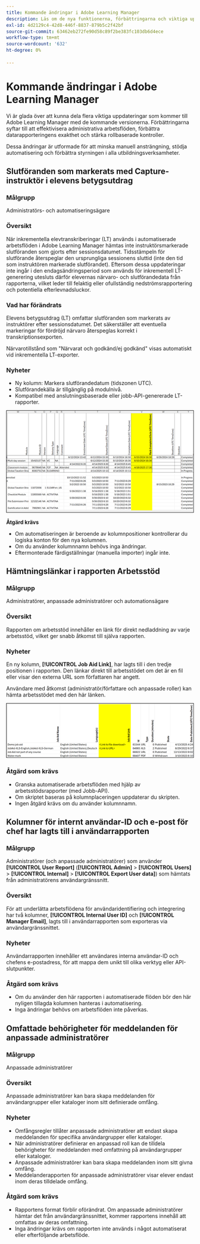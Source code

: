 ```yaml
---
title: Kommande ändringar i Adobe Learning Manager
description: Läs om de nya funktionerna, förbättringarna och viktiga uppdateringarna som snart kommer till Adobe Learning Manager. Håll dig informerad om vad som ändras så att du kan planera framåt och få ut mesta möjliga av de senaste förbättringarna.
exl-id: 4d2129c4-42d8-446f-8837-879b5c2f42bf
source-git-commit: 63462eb272fe90d58c89f2be383fc103db6d4ece
workflow-type: tm+mt
source-wordcount: '632'
ht-degree: 0%

---
```


# Kommande ändringar i Adobe Learning Manager

Vi är glada över att kunna dela flera viktiga uppdateringar som kommer till Adobe Learning Manager med de kommande versionerna. Förbättringarna syftar till att effektivisera administrativa arbetsflöden, förbättra datarapporteringens exakthet och stärka rollbaserade kontroller.

Dessa ändringar är utformade för att minska manuell ansträngning, stödja automatisering och förbättra styrningen i alla utbildningsverksamheter.

## Slutföranden som markerats med Capture-instruktör i elevens betygsutdrag

### Målgrupp

Administratörs- och automatiseringsägare

### Översikt

När inkrementella elevtranskriberingar (LT) används i automatiserade arbetsflöden i Adobe Learning Manager hämtas inte instruktörsmarkerade slutföranden som gjorts efter sessionsdatumet. Tidsstämpeln för slutförande återspeglar den ursprungliga sessionens sluttid (inte den tid som instruktören markerade slutförandet). Eftersom dessa uppdateringar inte ingår i den endagsändringsperiod som används för inkrementell LT-generering utesluts därför elevernas närvaro- och slutförandedata från rapporterna, vilket leder till felaktig eller ofullständig nedströmsrapportering och potentiella efterlevnadsluckor.

### Vad har förändrats

Elevens betygsutdrag (LT) omfattar slutföranden som markerats av instruktörer efter sessionsdatumet. Det säkerställer att eventuella markeringar för fördröjd närvaro återspeglas korrekt i transkriptionsexporten.

Närvarotillstånd som &quot;Närvarat och godkänd/ej godkänd&quot; visas automatiskt vid inkrementella LT-exporter.

### Nyheter

* Ny kolumn: Markera slutförandedatum (tidszonen UTC).
* Slutförandekälla är tillgänglig på modulnivå.
* Kompatibel med anslutningsbaserade eller jobb-API-genererade LT-rapporter.

![](assets/capture-instructor.png)

**Åtgärd krävs**

* Om automatiseringen är beroende av kolumnpositioner kontrollerar du logiska konton för den nya kolumnen.
* Om du använder kolumnnamn behövs inga ändringar.
* Eftermonterade färdigställningar (manuella importer) ingår inte.

## Hämtningslänkar i rapporten Arbetsstöd

### Målgrupp

Administratörer, anpassade administratörer och automationsägare

### Översikt

Rapporten om arbetsstöd innehåller en länk för direkt nedladdning av varje arbetsstöd, vilket ger snabb åtkomst till själva rapporten.

### Nyheter

En ny kolumn, **[!UICONTROL Job Aid Link]**, har lagts till i den tredje positionen i rapporten. Den länkar direkt till arbetsstödet om det är en fil eller visar den externa URL som författaren har angett.

Användare med åtkomst (administratör/författare och anpassade roller) kan hämta arbetsstödet med den här länken.

![](assets/download-links-for-job-aid.png)

### Åtgärd som krävs

* Granska automatiserade arbetsflöden med hjälp av arbetsstödsrapporter (med Jobb-API).
* Om skriptet baseras på kolumnplaceringen uppdaterar du skripten.
* Ingen åtgärd krävs om du använder kolumnnamn.

## Kolumner för internt användar-ID och e-post för chef har lagts till i användarrapporten

### Målgrupp

Administratörer (och anpassade administratörer) som använder **[!UICONTROL User Report]** (**[!UICONTROL Admin]** > **[!UICONTROL Users]** > **[!UICONTROL Internal]** > **[!UICONTROL Export User data]**) som hämtats från administratörens användargränssnitt.

### Översikt

För att underlätta arbetsflödena för användaridentifiering och integrering har två kolumner, **[!UICONTROL Internal User ID]** och **[!UICONTROL Manager Email]**, lagts till i användarrapporten som exporteras via användargränssnittet.

### Nyheter

Användarrapporten innehåller ett användares interna användar-ID och chefens e-postadress, för att mappa dem unikt till olika verktyg eller API-slutpunkter.

### Åtgärd som krävs

* Om du använder den här rapporten i automatiserade flöden bör den här nyligen tillagda kolumnen hanteras i automatisering.
* Inga ändringar behövs om arbetsflöden inte påverkas.

## Omfattade behörigheter för meddelanden för anpassade administratörer

### Målgrupp

Anpassade administratörer

### Översikt

Anpassade administratörer kan bara skapa meddelanden för användargrupper eller kataloger inom sitt definierade omfång.

### Nyheter

* Omfångsregler tillåter anpassade administratörer att endast skapa meddelanden för specifika användargrupper eller kataloger.
* När administratörer definierar en anpassad roll kan de tilldela behörigheter för meddelanden med omfattning på användargrupper eller kataloger.
* Anpassade administratörer kan bara skapa meddelanden inom sitt givna omfång.
* Meddelanderapporten för anpassade administratörer visar elever endast inom deras tilldelade omfång.

### Åtgärd som krävs

* Rapportens format förblir oförändrat. Om anpassade administratörer hämtar det från användargränssnittet, kommer rapportens innehåll att omfattas av deras omfattning.
* Inga ändringar krävs om rapporten inte används i något automatiserat eller efterföljande arbetsflöde.
